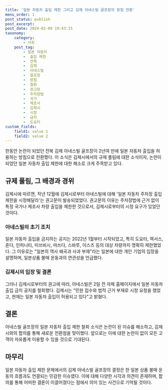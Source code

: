 ```yaml
---
title: '일본 자동차 출입 제한 그리고 김제 아네스빌 골프장의 방침 전환'
menu_order: 1
post_status: publish
post_excerpt: 
post_date: 2024-02-09 19:43:15
taxonomy:
    category:
        - 사회
    post_tag:
        - 일본 자동차
        -  출입 제한
        -  전북
        -  김제
        -  아네스빌
        -  골프장
        -  방침
        -  철회
        -  권고문
        -  주차장법
        -  국가
        -  제조사
        -  김제시
        -  시정
        -  금지
        -  도요타
custom_fields:
    field1: value 1
    field2: value 2
---
```


한동안 논란이 되었던 전북 김제 아네스빌 골프장이 2년여 만에 일본 자동차 출입을 허용하는 방침으로 전환했다. 이 소식은 김제시에서의 규제 풀림에 대한 소식이자, 논란이 되었던 일본 자동차 출입 제한에 대한 해소로 크게 주목받고 있다.
## 규제 풀림, 그 배경과 경위
김제시에 따르면, 작년 12월에 김제시로부터 아네스빌에 대해 '일본 자동차 주차장 출입 제한을 시정해달라'는 권고문이 발송되었었다. 권고문의 이유는 주차장법에 근거 없이 특정 국가나 제조사 차량 출입을 제한한 것으로서, 김제시로부터의 시정 요구가 있었던 것이다.
### 아네스빌의 초기 조치
일본 자동차 출입을 금지하는 공지는 2022년 1월부터 시작되었고, 특히 도요타, 렉서스, 혼다, 인피니티, 미쓰비시, 마쓰다, 스바루, 이스즈 등의 대상 차량까지 명확히 제한했었다. 그 이유로는 "일본의 역사 왜곡과 사과 부재"라는 일본에 대한 개인 기업의 입장을 설명하며, 일본상품 불매 운동과의 연관성을 언급했다.
### 김제시의 입장 및 결론
그러나 김제시로부터의 권고에 따라, 아네스빌은 2일 전 자체 홈페이지에서 일본 자동차 출입 금지 공지를 철회했다. 김제시는 "민원 접수와 법적 근거 부재로 시정 요청을 했었고, 현재는 일본 자동차 출입이 허용되고 있다"고 밝혔다.
## 결론
아네스빌 골프장의 일본 자동차 출입 제한 철회 소식은 논란이 된 이슈를 해소하고, 김제시와의 합의를 통해 새로운 전환점을 맞이했다. 앞으로는 이에 대한 논란이 없이 모든 고객이 자유롭게 이용할 수 있을 것으로 기대된다.
## 마무리
일본 자동차 출입 제한 문제에서의 김제 아네스빌 골프장의 결정은 한 일본 상품 불매 운동의 흐름과도 연결되는 민감한 이슈였다. 이에 대해 다양한 시각과 의견이 존재하며, 합의를 통해 어떠한 결론이 이끌어졌다는 점에서 의미 있는 사건으로 기억될 것이다.
